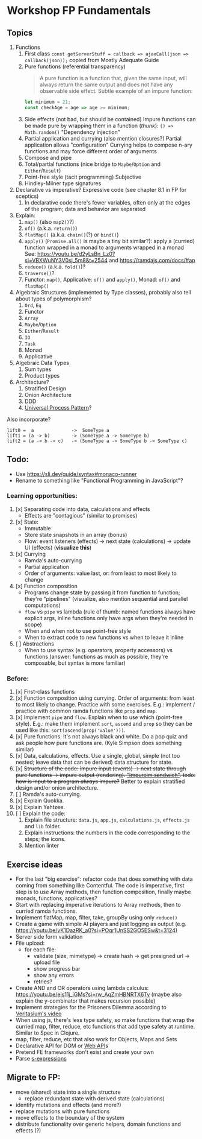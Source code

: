 # Workshop FP Fundamentals

## Topics

1. Functions
    1. First class
       `const getServerStuff = callback => ajaxCall(json => callback(json));` copied from Mostly Adequate Guide
    2. Pure functions (referential transparency)
       > A pure function is a function that, given the same input, will always return the same output and does not have any observable side effect.
       Subtle example of an impure function:
       ```js
       let minimum = 21;
       const checkAge = age => age >= minimum;
       ```
    3. Side effects (not bad, but should be contained)
       Impure functions can be made pure by wrapping them in a function (*thunk*): `() => Math.random()`
       "Dependency injection"
    4. Partial application and currying (also mention closures?)
       Partial application allows "configuration"
       Currying helps to compose n-ary functions and may force different order of arguments
    5. Compose and pipe
    6. Total/partial functions (nice bridge to `Maybe`/`Option` and `Either`/`Result`)
    7. Point-free style (tacit programming)
       Subjective
    8. Hindley-Milner type signatures
2. Declarative vs imperative? Expressive code (see chapter 8.1 in FP for sceptics)
    1.  In declarative code there's fewer variables, often only at the edges of the program; data and behavior are separated
3. Explain:
    1. `map()` (also `map2()`?)
    2. `of()` (a.k.a. `return()`)
    3. `flatMap()` (a.k.a. `chain()`(?) or `bind()`)
    4. `apply()` (`Promise.all()` is maybe a tiny bit similar?): apply a (curried) function wrapped in a monad to arguments wrapped in a monad
       See: https://youtu.be/d2yLsBn_Lz0?si=VBXWuNY3V0sj_5m8&t=2544 and https://ramdajs.com/docs/#ap
    5. `reduce()` (a.k.a. `fold()`)?
    6. `traverse()`?
    7. Functor: `map()`, Applicative: `of()` and `apply()`, Monad: `of()` and `flatMap()`
4. Algebraic Structures (implemented by Type classes), probably also tell about types of polymorphism?
    1. `Ord`, `Eq`
    2. Functor
    3. `Array`
    4. `Maybe`/`Option`
    5. `Either`/`Result`
    6. `IO`
    7. `Task`
    8. Monad
    9. Applicative
5. Algebraic Data Types
    1. Sum types
    2. Product types
6. Architecture?
    1. Stratified Design
    2. Onion Architecture
    3. DDD
    4. [Universal Process Pattern](https://ericnormand.me/podcast/what-is-the-universal-process-pattern)?

Also incorporate?
```
lift0 =  a              ->  SomeType a
lift1 = (a -> b)        -> (SomeType a -> SomeType b)
lift2 = (a -> b -> c)   -> (SomeType a -> SomeType b -> SomeType c)
```

## Todo:

* Use https://sli.dev/guide/syntax#monaco-runner
* Rename to something like "Functional Programming in JavaScript"?

### Learning opportunities:

1. [x] Separating code into data, calculations and effects
    * Effects are "contagious" (similar to promises)
2. [x] State:
    * Immutable
    * Store state snapshots in an array (bonus)
    * Flow: event listeners (effects) -> next state (calculations) -> update UI (effects) (**visualize this**)
3. [x] Currying
    * Ramda's auto-currying
    * Partial application
    * Order of arguments: value last, or: from least to most likely to change
4. [x] Function composition
    * Programs change state by passing it from function to function; they're "pipelines" (visualize, also mention sequential and parallel computations)
    * `flow` vs `pipe` vs lambda (rule of thumb: named functions always have explicit args, inline functions only have args when they're needed in scope)
    * When and when not to use point-free style
    * When to extract code to new functions vs when to leave it inline
5. [ ] Abstractions
    * When to use syntax (e.g. operators, property accessors) vs functions (answer: functions as much as possible, they're composable, but syntax is more familiar)

### Before:

1. [x] First-class functions
2. [x] Function composition using currying. Order of arguments: from least to most likely to change. Practice with some exercises. E.g.: implement / practice with common ramda functions like `prop` and `map`.
3. [x] Implement `pipe` and `flow`. Explain when to use which (point-free style). E.g.: make them implement `sort`, `ascend` and `prop` so they can be used like this: `sort(ascend(prop('value')))`.
4. [x] Pure functions. It's not always black and white. Do a pop quiz and ask people how pure functions are. (Kyle Simpson does something similar)
5. [x] Data, calculations, effects. Use a single, global, simple (not too nested; leave data that can be derived) data structure for state.
6. [x] ~~Structure of the code: impure input (events) -> next state through pure functions -> impure output (rendering). ["Impureim sandwich"](https://blog.ploeh.dk/2020/03/02/impureim-sandwich/). todo: how is input to a program *always* impure?~~ Better to explain stratified design and/or onion architecture.
7. [ ] Ramda's auto-currying.
8. [x] Explain Quokka.
9. [x] Explain Yahtzee.
10. [ ] Explain the code:
    1. Explain file structure: `data.js`, `app.js`, `calculations.js`, `effects.js` and `lib` folder.
    2. Explain instructions: the numbers in the code corresponding to the steps; the icons.
    3. Mention linter

## Exercise ideas

* For the last "big exercise": refactor code that does something with data coming from something like Contentful. The code is imperative, first step is to use Array methods, then function composition, finally maybe monads, functions, applicatives?
* Start with replacing imperative iterations to Array methods, then to curried ramda functions.
* Implement flatMap, map, filter, take, groupBy using only `reduce()`
* Create a game with simple AI players and just logging as output (e.g. https://youtu.be/vK1DazRK_a0?si=POqr1UnSS2GO5ESw&t=3124)
* Server side form validation
* File upload:
    * for each file:
        * validate (size, mimetype) -> create hash -> get presigned url -> upload file
        * show progress bar
        * show any errors
        * retries?
* Create AND and OR operators using lambda calculus: https://youtu.be/eis11j_iGMs?si=rw_AqZmHBNRTX6Ty (maybe also explain the y-combinator that makes recursion possible)
* Implement strategies for the Prisoners Dilemma according to [Veritasium's video](https://youtu.be/mScpHTIi-kM?si=LTzV2O8cYX9LFcGx&t=395)
* When using js, there's less type safety, so make functions that wrap the curried map, filter, reduce, etc functions that add type safety at runtime. Similar to Spec in Clojure.
* map, filter, reduce, etc that also work for Objects, Maps and Sets
* Declarative API for DOM or [Web API](https://dev.to/eludadev/12-rarely-used-javascript-web-apis-that-will-take-your-website-to-the-next-level-4lf1)s
* Pretend FE frameworks don't exist and create your own
* Parse [s-expressions](https://www.freecodecamp.org/news/s-expressions-in-javascript/)

## Migrate to FP:

* move (shared) state into a single structure
    * replace redundant state with derived state (calculations)
* identify mutations and effects (and more?)
* replace mutations with pure functions
* move effects to the boundary of the system
* distribute functionality over generic helpers, domain functions and effects (?)
